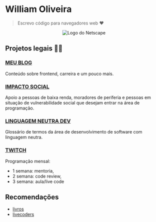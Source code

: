 # William Oliveira

> Escrevo código para navegadores web :heart: 

<p align="center">
   <img src="https://media.giphy.com/media/anjRJ4nv9WJzO/giphy.gif" alt="Logo do Netscape">
</p>

## Projetos legais 🧙‍♂️

### [MEU BLOG](http://woliveiras.com.br/)

Conteúdo sobre frontend, carreira e um pouco mais.

### [IMPACTO SOCIAL](https://github.com/woliveiras/impacto-social)

Apoio a pessoas de baixa renda, moradores de periferia e pessoas em situação de vulnerabilidade social que desejam entrar na área de programação.

### [LINGUAGEM NEUTRA DEV](https://github.com/woliveiras/linguagem-neutra-dev)

Glossário de termos da área de desenvolvimento de software com linguagem neutra.

### [TWITCH](https://www.twitch.tv/uillaz)

Programação mensal: 

* 1 semana: mentoria, 
* 2 semana: code review, 
* 3 semana: aula/live code

## Recomendações

- [livros](https://woliveiras.com.br/posts/livros-que-todo-programador-iniciante-deveria-ler/)
- [livecoders](https://twitter.com/girlslivecoders)

<!-- 

## Depoimentos 💓

### O que dizer desse cara que eu mal conheço e já admiro pacas?

Um cara bacana, compromissado, consciente, tem gatos fofos, mora na ZS, tudo de bom.

> Não precisa aceitar esse PR hahahah

[@Ju Amoasei](https://github.com/JulianaAmoasei)

-->
